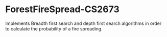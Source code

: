 # ForestFireSpread-CS2673
Implements Breadth first search and depth first search algorithms in order to calculate the 
probability of a fire spreading. 
